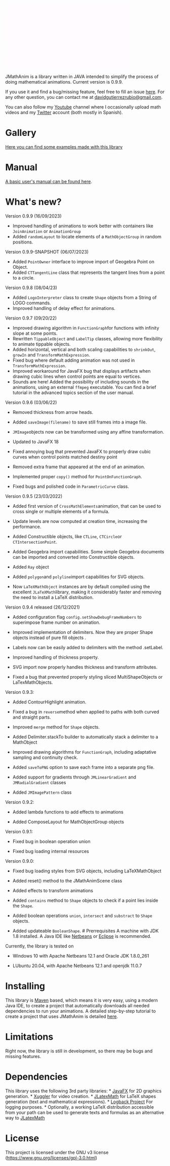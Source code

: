 ![logo](logo.gif)

JMathAnim is a library written in JAVA intended to simplify the process of doing
mathematical animations. Current version is 0.9.9.

If you use it and find a bug/missing feature, feel free to fill an issue
[here](https://github.com/davidgutierrezrubio/jmathanim/issues). For any other
question, you can contact me at davidgutierrezrubio@gmail.com.

You can also follow my [Youtube](https://www.youtube.com/channel/UCeczwEqSrAwZbPdHADN8rfQ) channel
where I occasionally upload math videos and my
[Twitter](https://twitter.com/DavidCalculin) account (both mostly in Spanish).

Gallery
=======

[Here you can find some examples made with this library](Gallery/Gallery.html)

Manual
======

[A basic user's manual can be found here](manual/index.html).

What's new?
===========

Version 0.9.9 (16/09/2023)

* Improved handling of animations to work better with containers like `JoinAnimation` or `AnimationGroup`
* Added `randomLayout` to locate elements of a `MathObjectGroup` in random positions.

Version 0.9.9-SNAPSHOT (06/07/2023)

* Added `PointOwner` interface to improve import of Geogebra Point on Object.
* Added `CTTangentLine` class that represents the tangent lines from a point to a circle.

Version 0.9.8 (08/04/23)

* Added `LogoInterpreter` class to create `Shape` objects from a String of LOGO commands.
* Improved handling of delay effect for animations.

Version 0.9.7 (09/20/22)

-   Improved drawing algorithm in `FunctionGraph`for functions with infinity slope at some points.
-   Rewritten `TippableObject` and `LabelTip` classes, allowing more flexibility to animate tippable objects.
-   Added horizontal, vertical and both scaling capabilities to `shrinkOut`, `growIn` and `TransformMathExpression`.
-   Fixed bug where default adding animation was not used in `TransformMathExpression`.
-   Improved workaround for JavaFX bug that displays artifacts when drawing cubic lines when control points are equal to vertices.
-   Sounds are here! Added the possibility of including sounds in the
    animations, using an external `ffmpeg` executable. You can find a brief tutorial in the advanced topics section of the user manual.

Version 0.9.6 (03/06/22)

-   Removed thickness from arrow heads.

-   Added `saveImage(filename)` to save still frames into a image file.

-   `JMImage`objects now can be transformed using any affine transformation.

-   Updated to JavaFX 18

-   Fixed annoying bug that prevented JavaFX to properly draw cubic curves when
    control points matched destiny point

-   Removed extra frame that appeared at the end of an animation.

-   Implemented proper `copy()` method for `PointOnFunctionGraph`.

-   Fixed bugs and polished code in `ParametricCurve` class.

Version 0.9.5 (23/03/2022)

-   Added first version of `CrossMathElements`animation, that can be used to
    cross single or multiple elements of a formula.

-   Update levels are now computed at creation time, increasing the performance.

-   Added Constructible objects, like `CTLine`, `CTCircle`or
    `CTIntersectionPoint`.

-   Added Geogebra import capabilities. Some simple Geogebra documents can be
    imported and converted into Constructible objects.

-   Added `Ray` object

-   Added `polygon`and `polyline`import capabilities for SVG objects.

-   Now `LaTeXMathObject` instances are by default compiled using the excellent
    `JLaTeXMath`library, making it considerably faster and removing the need to
    install a LaTeX distribution.

Version 0.9.4 released (26/12/2021)

-   Added configuration flag `config.setShowDebugFrameNumbers` to superimpose
    frame number on animation.

-   Improved implementation of delimiters. Now they are proper Shape objects
    instead of pure fill objects .

-   Labels now can be easily added to delimiters with the method .setLabel.

-   Improved handling of thickness property.

-   SVG import now properly handles thickness and transform attributes.

-   Fixed a bug that prevented properly styling sliced MultiShapeObjects or
    LaTexMathObjects.

Version 0.9.3:

-   Added ContourHighlight animation.

-   Fixed a bug in `reverse`method when applied to paths with both curved and
    straight parts.

-   Improved `merge` method for `Shape` objects.

-   Added Delimiter.stackTo builder to automatically stack a delimiter to a
    MathObject

-   Improved drawing algorithms for `FunctionGraph`, including adaptative
    sampling and continuity check.

-   Added `saveToPNG` option to save each frame into a separate png file.

-   Added support for gradients through `JMLinearGradient` and
    `JMRadialGradient` classes

-   Added `JMImagePattern` class

Version 0.9.2:

-   Added lambda functions to add effects to animations

-   Added ComposeLayout for MathObjectGroup objects

Version 0.9.1:

-   Fixed bug in boolean operation union

-   Fixed bug loading internal resources

Version 0.9.0:

-   Fixed bug loading styles from SVG objects, including LaTeXMathObject

-   Added reset() method to the JMathAnimScene class

-   Added effects to transform animations

-   Added `contains` method to `Shape` objects to check if a point lies inside
    the `Shape`.

-   Added boolean operations `union`, `intersect` and `substract` to `Shape`
    objects.

-   Added updateable `BooleanShape`. \# Prerrequisites A machine with JDK 1.8
    installed. A Java IDE like [Netbeans](https://netbeans.org/) or
    [Eclipse](https://www.eclipse.org/projects/) is recommended.

Currently, the library is tested on

-   Windows 10 with Apache Netbeans 12.1 and Oracle JDK 1.8.0_261

-   LUbuntu 20.04, with Apache Netbeans 12.1 and openjdk 11.0.7

Installing
==========

This library is [Maven](https://maven.apache.org/) based, which means it is very
easy, using a modern Java IDE, to create a project that automatically downloads
all needed dependencies to run your animations. A detailed step-by-step tutorial
to create a project that uses JMathAnim is detailed
[here](manual\00_Installing\Installing.html).

Limitations
===========

Right now, the library is still in development, so there may be bugs and missing
features.

Dependencies
============

This library uses the following 3rd party libraries: \*
[JavaFX](https://openjfx.io/) for 2D graphics generation. \*
[Xuggler](http://www.xuggle.com/xuggler/) for video creation. \*
[JLatexMath](https://github.com/opencollab/jlatexmath) for LaTeX shapes
generation (text and mathematical expressions). \* [Logback
Project](http://logback.qos.ch/) For logging purposes. \* Optionally, a working
LaTeX distribution accessible from your path can be used to generate texts and
formulas as an alternative way to
[JLatexMath](https://github.com/opencollab/jlatexmath)

License
=======

This project is licensed under the GNU v3 license
(https://www.gnu.org/licenses/gpl-3.0.html)


